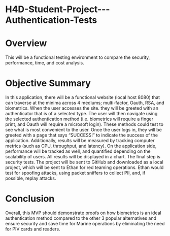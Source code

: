 # H4D-Student-Project---Authentication-Tests

# Overview
This will be a functional testing environment to compare the security, performance, time, and cost analysis.

# Objective Summary
In this application, there will be a functional website (local host 8080) that can traverse at the minima across 4 mediums; multi-factor, Oauth, RSA, and biometrics. When the user accesses the site. they will be greeted with an authenticator that is of a selected type. The user will then navigate using the selected authentication method (i.e. biometrics will require a finger print, and Oauth will require a microsoft login). These methods could test to see what is most convenient to the user. Once the user logs in, they will be greeted with a page that says “SUCCESS!” to indicate the success of the application.  Additionally, results will be measured by tracking computer metrics (such as CPU, throughput, and latency). On the application side, performance will be tracked as well, and quantified depending on the scalability of users. All results will be displayed in a chart.  The final step is security tests. The project will be sent to GitHub and downloaded as a local project, which will be sent to Ethan for red teaming operations. Ethan would test for spoofing attacks, using packet sniffers to collect PII, and, if possible, replay attacks.

# Conclusion
Overall, this MVP should demonstrate proofs on how biometrics is an ideal authentication method compared to the other 3 popular alternatives and ensure security and save time for Marine operations by eliminating the need for PIV cards and readers.
